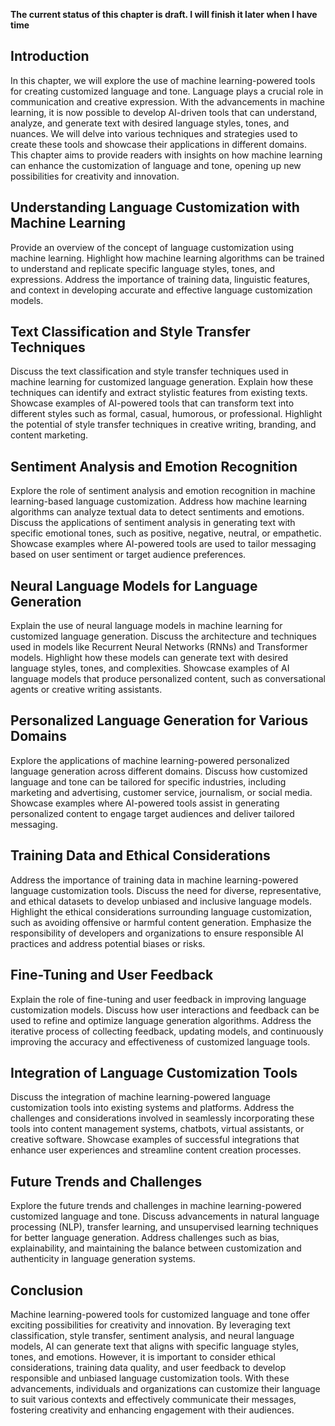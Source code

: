 **The current status of this chapter is draft. I will finish it later when I have time**

Introduction
------------

In this chapter, we will explore the use of machine learning-powered tools for creating customized language and tone. Language plays a crucial role in communication and creative expression. With the advancements in machine learning, it is now possible to develop AI-driven tools that can understand, analyze, and generate text with desired language styles, tones, and nuances. We will delve into various techniques and strategies used to create these tools and showcase their applications in different domains. This chapter aims to provide readers with insights on how machine learning can enhance the customization of language and tone, opening up new possibilities for creativity and innovation.

Understanding Language Customization with Machine Learning
----------------------------------------------------------

Provide an overview of the concept of language customization using machine learning. Highlight how machine learning algorithms can be trained to understand and replicate specific language styles, tones, and expressions. Address the importance of training data, linguistic features, and context in developing accurate and effective language customization models.

Text Classification and Style Transfer Techniques
-------------------------------------------------

Discuss the text classification and style transfer techniques used in machine learning for customized language generation. Explain how these techniques can identify and extract stylistic features from existing texts. Showcase examples of AI-powered tools that can transform text into different styles such as formal, casual, humorous, or professional. Highlight the potential of style transfer techniques in creative writing, branding, and content marketing.

Sentiment Analysis and Emotion Recognition
------------------------------------------

Explore the role of sentiment analysis and emotion recognition in machine learning-based language customization. Address how machine learning algorithms can analyze textual data to detect sentiments and emotions. Discuss the applications of sentiment analysis in generating text with specific emotional tones, such as positive, negative, neutral, or empathetic. Showcase examples where AI-powered tools are used to tailor messaging based on user sentiment or target audience preferences.

Neural Language Models for Language Generation
----------------------------------------------

Explain the use of neural language models in machine learning for customized language generation. Discuss the architecture and techniques used in models like Recurrent Neural Networks (RNNs) and Transformer models. Highlight how these models can generate text with desired language styles, tones, and complexities. Showcase examples of AI language models that produce personalized content, such as conversational agents or creative writing assistants.

Personalized Language Generation for Various Domains
----------------------------------------------------

Explore the applications of machine learning-powered personalized language generation across different domains. Discuss how customized language and tone can be tailored for specific industries, including marketing and advertising, customer service, journalism, or social media. Showcase examples where AI-powered tools assist in generating personalized content to engage target audiences and deliver tailored messaging.

Training Data and Ethical Considerations
----------------------------------------

Address the importance of training data in machine learning-powered language customization tools. Discuss the need for diverse, representative, and ethical datasets to develop unbiased and inclusive language models. Highlight the ethical considerations surrounding language customization, such as avoiding offensive or harmful content generation. Emphasize the responsibility of developers and organizations to ensure responsible AI practices and address potential biases or risks.

Fine-Tuning and User Feedback
-----------------------------

Explain the role of fine-tuning and user feedback in improving language customization models. Discuss how user interactions and feedback can be used to refine and optimize language generation algorithms. Address the iterative process of collecting feedback, updating models, and continuously improving the accuracy and effectiveness of customized language tools.

Integration of Language Customization Tools
-------------------------------------------

Discuss the integration of machine learning-powered language customization tools into existing systems and platforms. Address the challenges and considerations involved in seamlessly incorporating these tools into content management systems, chatbots, virtual assistants, or creative software. Showcase examples of successful integrations that enhance user experiences and streamline content creation processes.

Future Trends and Challenges
----------------------------

Explore the future trends and challenges in machine learning-powered customized language and tone. Discuss advancements in natural language processing (NLP), transfer learning, and unsupervised learning techniques for better language generation. Address challenges such as bias, explainability, and maintaining the balance between customization and authenticity in language generation systems.

Conclusion
----------

Machine learning-powered tools for customized language and tone offer exciting possibilities for creativity and innovation. By leveraging text classification, style transfer, sentiment analysis, and neural language models, AI can generate text that aligns with specific language styles, tones, and emotions. However, it is important to consider ethical considerations, training data quality, and user feedback to develop responsible and unbiased language customization tools. With these advancements, individuals and organizations can customize their language to suit various contexts and effectively communicate their messages, fostering creativity and enhancing engagement with their audiences.

